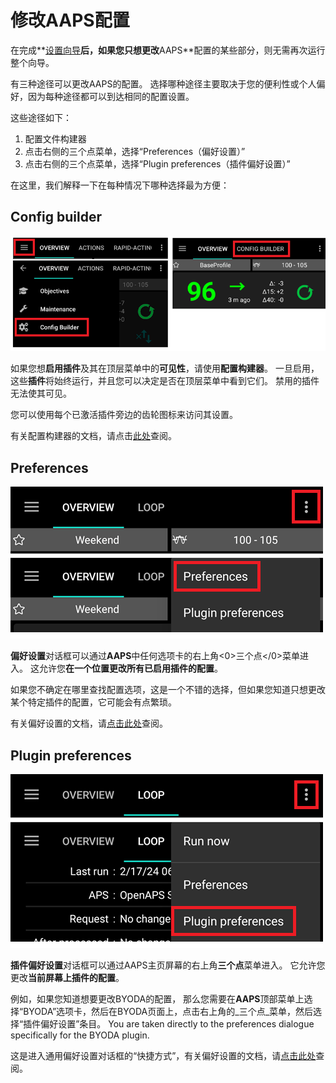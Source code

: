 # 修改AAPS配置

在完成**[设置向导](../SettingUpAaps/SetupWizard.md)**后，如果您只想更改**AAPS**配置的某些部分，则无需再次运行整个向导。

有三种途径可以更改AAPS的配置。 选择哪种途径主要取决于您的便利性或个人偏好，因为每种途径都可以到达相同的配置设置。

这些途径如下：

1. 配置文件构建器
1. 点击右侧的三个点菜单，选择“Preferences（偏好设置）”
1. 点击右侧的三个点菜单，选择“Plugin preferences（插件偏好设置）”

在这里，我们解释一下在每种情况下哪种选择最为方便：

## Config builder

![打开配置构建器](../images/ConfBuild_Open_AAPS30.png)

如果您想**启用插件**及其在顶层菜单中的**可见性**，请使用**配置构建器**。 一旦启用，这些**插件**将始终运行，并且您可以决定是否在顶层菜单中看到它们。 禁用的插件无法使其可见。

您可以使用每个已激活插件旁边的齿轮图标来访问其设置。

有关配置构建器的文档，请点击[此处](../SettingUpAaps/ConfigBuilder.md)查阅。

## Preferences

![打开参数设置](../images/Pref2020_Open2.png)

**偏好设置**对话框可以通过**AAPS**中任何选项卡的右上角<0>三个点</0>菜单进入。 这允许您**在一个位置更改所有已启用插件的配置**。

如果您不确定在哪里查找配置选项，这是一个不错的选择，但如果您知道只想更改某个特定插件的配置，它可能会有点繁琐。

有关偏好设置的文档，请[点击此处](/SettingUpAaps/Preferences.md)查阅。

## Plugin preferences

![打开插件参数设置](../images/Pref2020_OpenPlugin2.png)

**插件偏好设置**对话框可以通过AAPS主页屏幕的右上角**三个点**菜单进入。 它允许您更改**当前屏幕上插件的配置**。

例如，如果您知道想要更改BYODA的配置， 那么您需要在**AAPS**顶部菜单上选择“BYODA”选项卡，然后在BYODA页面上，点击右上角的_三个点_菜单，然后选择“插件偏好设置”条目。 You are taken directly to the preferences dialogue specifically for the BYODA plugin.

这是进入通用偏好设置对话框的“快捷方式”，有关偏好设置的文档，请[点击此处](../SettingUpAaps/Preferences.md)查阅。
